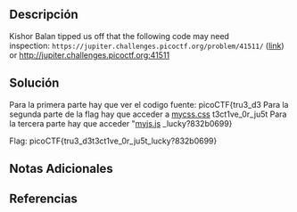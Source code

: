 ## Descripción 
Kishor Balan tipped us off that the following code may need inspection: `https://jupiter.challenges.picoctf.org/problem/41511/` ([link](https://jupiter.challenges.picoctf.org/problem/41511/)) or http://jupiter.challenges.picoctf.org:41511
## Solución
Para la primera parte hay que ver el codigo fuente:
picoCTF{tru3_d3
Para la segunda parte de la flag hay que acceder a [mycss.css](https://jupiter.challenges.picoctf.org/problem/41511/mycss.css)
t3ct1ve_0r_ju5t
Para la tercera parte hay que acceder "[myjs.js](https://jupiter.challenges.picoctf.org/problem/41511/myjs.js)
_lucky?832b0699}

Flag:
picoCTF{tru3_d3t3ct1ve_0r_ju5t_lucky?832b0699}
## Notas Adicionales 
## Referencias
